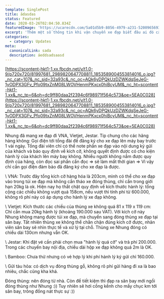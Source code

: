 ```yaml
---
template: SinglePost
title: ădasdas
status: Featured
date: 2020-03-26T02:04:50.834Z
featuredImage: 'https://ucarecdn.com/5a01d5b9-8056-4979-a231-5200965693be/'
excerpt: 'Thêm một số thông tin khi vận chuyển xe đạp biết đâu ai đó cần :))'
categories:
  - category: Updates
meta:
  canonicalLink: sada
  description: áeddsadsaasd
---
```

[https://scontent-hkt1-1.xx.fbcdn.net/v/t1.0-9/p720x720/81997681_2989820647708811_1853589004553814016_o.jpg?_nc_cat=107&_nc_sid=32a93c&_nc_oc=AQk6yDPQkUzDZWKdqSeJeG-1yODPX3GFv_Pfo09txZnM08LWOVHenmPKxcx0hiBcyUM&_nc_ht=scontent-hkt1-1.xx&_nc_tp=6&oh=dc9ff80daa2f2394c6f98971f564c573&oe=5EA0C028](https://scontent-hkt1-1.xx.fbcdn.net/v/t1.0-9/p720x720/81997681_2989820647708811_1853589004553814016_o.jpg?_nc_cat=107&_nc_sid=32a93c&_nc_oc=AQk6yDPQkUzDZWKdqSeJeG-1yODPX3GFv_Pfo09txZnM08LWOVHenmPKxcx0hiBcyUM&_nc_ht=scontent-hkt1-1.xx&_nc_tp=6&oh=dc9ff80daa2f2394c6f98971f564c573&oe=5EA0C028)



Nhung đã mang xe đạp đi VNA, Vietjet, Jestar. Tip chung cho các hãng hàng không: Gọi điện tới tổng đài để đăng ký cho xe đạp lên máy bay trước 1 vài ngày. Tổng đài viên chỉ có thể note phần xe đạp vào nội dung ký gửi của khách và báo quy định về kích cỡ, không quyết định được có cho kiện hành lý của khách lên máy bay không. Nhiều người không nắm được quy định của hãng, còn đọc sai phần cần đọc => sẽ làm mất thời gian => Vì vậy chỉ cần gọi điện đảm bảo đã đăng ký cho xe đạp là được.



\    VNA: Trước đây tổng kích cỡ hàng hóa là 203cm, mình có thể cho xe đạp vào trong túi xe đạp mà không cần tháo xe đóng thùng, chỉ cần trong giới hạn 20kg là ok. Hiện nay họ thắt chật quy định về kích thước hành lý: tổng cộng các chiều không vượt quá 158cm, nếu vượt thì tính phí từ 600.000, không rõ phí này có áp dụng cho hành lý xe đạp không.

\    Vietjet: Kích thước các chiều của thùng xe không quá 81 x 119 x 119 cm: Chỉ cần mua 20kg hành lý (khoảng 190.000 sau VAT). Với kích cỡ này Nhung không mang được túi xe đạp, mà chuyển sang đóng thùng xe đạp tại sân bay. Tất nhiên thùng xe không thể chằn chặn đúng kích cỡ được, nhân viên sân bay sẽ nhìn thực tế và xử lý tại chỗ. Thùng xe Nhung đóng có chiều dài 130cm nhưng vẫn OK.

\    Jestar: Khi đặt vé cần phải chọn mua "hành lý quá cỡ" và trả phí 200.000. Trong các chuyến bay nội địa, chiều dài hộp xe đạp không quá 2m là OK.

\    Bamboo: Chưa thử nhưng có vẻ hợp lý khi phí hành lý ký gửi chỉ 160.000.

\    Gửi tàu hỏa: có dịch vụ đóng thùng gỗ, không rõ phí gửi hàng đi xa là bao nhiêu, chắc cũng kha khá.



Đóng thùng: nên đóng từ nhà. Còn để tiết kiệm thì đạp ra sân bay mới ngồi đóng thùng như Nhung :)) Tuy nhiên sẽ hơi cồng kềnh cho mấy chục km tới sân bay, trông đồng nát thực sự :))
